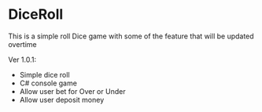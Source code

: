 # DiceRoll
This is a simple roll Dice game with some of the feature that will be updated overtime

Ver 1.0.1:
  + Simple dice roll
  + C# console game
  + Allow user bet for Over or Under
  + Allow user deposit money
